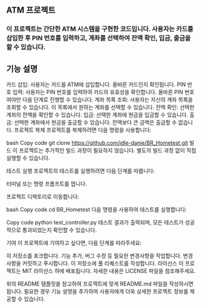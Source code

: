 ## ATM 프로젝트
### 이 프로젝트는 간단한 ATM 시스템을 구현한 코드입니다. 사용자는 카드를 삽입한 후 PIN 번호를 입력하고, 계좌를 선택하여 잔액 확인, 입금, 출금을 할 수 있습니다.

## 기능 설명
카드 삽입: 사용자는 카드를 ATM에 삽입합니다. 올바른 카드인지 확인됩니다.
PIN 번호 입력: 사용자는 PIN 번호를 입력하여 카드의 유효성을 확인합니다. 올바른 PIN 번호여야만 다음 단계로 진행할 수 있습니다.
계좌 목록 조회: 사용자는 자신의 계좌 목록을 조회할 수 있습니다. 이 목록에서 원하는 계좌를 선택할 수 있습니다.
잔액 확인: 선택한 계좌의 잔액을 확인할 수 있습니다.
입금: 선택한 계좌에 현금을 입금할 수 있습니다.
출금: 선택한 계좌에서 현금을 출금할 수 있습니다. 잔액보다 큰 금액은 출금할 수 없습니다.
프로젝트 복제
프로젝트를 복제하려면 다음 명령을 사용합니다:

bash
Copy code
git clone https://github.com/idle-danie/BR_Hometest.git
빌드
이 프로젝트는 추가적인 빌드 과정이 필요하지 않습니다. 별도의 빌드 과정 없이 직접 실행할 수 있습니다.

테스트 실행
프로젝트의 테스트를 실행하려면 다음 단계를 따릅니다:

터미널 또는 명령 프롬프트를 엽니다.

프로젝트 디렉토리로 이동합니다:

bash
Copy code
cd BR_Hometest
다음 명령을 사용하여 테스트를 실행합니다:

Copy code
python test_controller.py
테스트 결과가 출력되며, 모든 테스트가 성공적으로 통과되었는지 확인할 수 있습니다.

기여
이 프로젝트에 기여하고 싶다면, 다음 단계를 따라주세요:

이 저장소를 포크합니다.
기능 추가, 버그 수정 등 필요한 변경사항을 작업합니다.
변경사항을 커밋하고 푸시합니다.
이 저장소에 풀 리퀘스트를 작성합니다.
라이선스
이 프로젝트는 MIT 라이선스 하에 배포됩니다. 자세한 내용은 LICENSE 파일을 참조해주세요.

위의 README 템플릿을 참고하여 프로젝트에 맞게 README.md 파일을 작성하시면 됩니다. 필요한 경우 기능 설명을 추가하여 사용자에게 더욱 상세한 프로젝트 정보를 제공할 수 있습니다.
